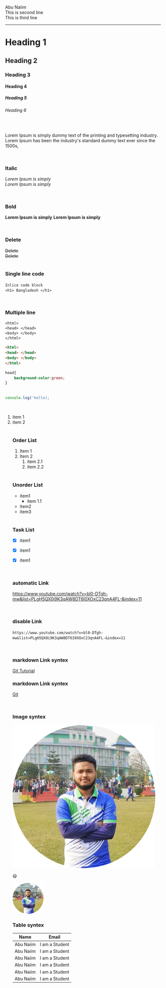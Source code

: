 <!--markdown-->
Abu Naiim  <!--double speach for new line-->  
This is second line </br>
This is third line

<!--Horizontal rule-->  
---  

# Heading 1
## Heading 2
### Heading 3
#### Heading 4
##### Heading 5
###### Heading 6
<br>
<P>Lorem Ipsum is simply dummy text of the printing and typesetting industry. Lorem Ipsum has been the industry's standard dummy text ever since the 1500s, </p>

<br>


### Italic
<i>Lorem Ipsum is simply</i>  
_Lorem Ipsum is simply_

<br>


### Bold
<b>Lorem Ipsum is simply</b>
__Lorem Ipsum is simply__  

<br>



### Delete
<del>Delete</del>  
~~Delete~~  
<br>

### Single line code
`Inlice code block`  
`<h1> Bangladesh </h1>`

<br>



### Multiple line
```
<html>
<head> </head>
<body> </body>
</html>

```

```html
<html>
<head> </head>
<body> </body>
</html>

```

```css
head{
    background-color:green;
}

```

```javascript

console.log('hello);

```
<br>

<ol>
<li>item 1</li>
<li>item 2</li>
</o>

<br>

### Order List
1. Item 1
2. Item 2
   1. item 2.1
   2. item 2.2


<br>

### Unorder List
- item1
   - item 1.1
- item2
- item3


<br>

### Task List
- [x] item1
- [x] item1
- [x] item1


<br>

### automatic Link
 https://www.youtube.com/watch?v=bl0-DTgh-mw&list=PLgH5QX0i9K3qAW8DT6I0XOxC23qnA4FL-&index=11


<br>

### disable Link
 `https://www.youtube.com/watch?v=bl0-DTgh-mw&list=PLgH5QX0i9K3qAW8DT6I0XOxC23qnA4FL-&index=11`


 <br>

### markdown Link syntex
[Git Tutorial](https://www.youtube.com/watch?v=bl0-DTgh-mw&list=PLgH5QX0i9K3qAW8DT6I0XOxC23qnA4FL-&index=11)


### markdown Link syntex
[Git ][websitelink]


<!--All link is here-->
[websitelink]:(https://www.youtube.com/watch?v=bl0-DTgh-mw&list=PLgH5QX0i9K3qAW8DT6I0XOxC23qnA4FL-&index=11)


<br>

### Image syntex
![profile](./images/diu.png)

😃

<img  src="./images/diu.png" width="100" title="Profile Image">


<br>

### Table syntex
| Name | Email |
| ----- | ----- |
| Abu Naiim | I am a Student |
| Abu Naiim | I am a Student |
| Abu Naiim | I am a Student |
| Abu Naiim | I am a Student |
| Abu Naiim | I am a Student |
| Abu Naiim | I am a Student |
